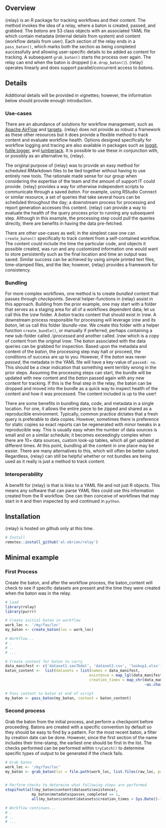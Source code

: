 
## Overview

{relay} is an R package for tracking workflows and their content. The
method invokes the idea of a relay, where a baton is created, passed,
and grabbed. The *batons* are S3 class objects with an associated YAML
file which contain metadata (internal details from system) and content
(workflow details from user). Each section of the relay ends in a
`pass_baton()`, which marks both the section as being completed
successfully and allowing user-specific details to be added as content
for tracking. A subsequent `grab_baton()` starts the process over again.
The relay can end when the baton is dropped (i.e. `drop_baton()`).
{relay} operates linearly and does support parallel/concurrent access to
*batons*.

## Details

Additional details will be provided in vignettes; however, the
information below should provide enough introduction.

### Use-cases

There are an abundance of solutions for workflow management, such as
[Apache AirFlow](https://airflow.apache.org/) and
[targets](https://github.com/ropensci/targets). {relay} does not provide
as robust a framework as these other resources but it does provide a
flexible method to track content and evaluate workflow health. Options
designed specifically for workflow logging and tracing are also
available in packages such as
[loggit](https://github.com/ryapric/loggit),
[futile.logger](https://github.com/zatonovo/futile.logger), and
[lumberjack](https://github.com/markvanderloo/lumberjack). It is
possible to use these in conjunction with, or possibly as an alternative
to, {relay}.

The original purpose of {relay} was to provide an easy method for
scheduled RMarkdown files to be tied together without having to use
entirely new tools. The rationale made sense for our group when
considering the expertise of the team and the amount of support IT could
provide. {relay} provides a way for otherwise independent scripts to
communicate through a saved *baton*. For example, using RStudio Connect
or similar resource, a set of queries that take several hours can be
scheduled throughout the day; a downstream process for processing and
report generation accesses this content. {relay} can provide a way to
evaluate the health of the query process prior to running any subsequent
step. Although in this example, the processing step could pull the
queries directly, there are benefits in having the data pre-fetched.

There are other use-cases as well; in the simplest case one can
`create_baton()` specifically to track content from a self-contained
workflow. The content could include the time the particular code, and
objects it possible created, was run and any customized information one
would want to store persistently such as the final location and time an
output was saved. Similar success can be achieved by using simple
printed text files, time-stamped files, and the like; however, {relay}
provides a framework for consistency.

### Bundling

For more complex workflows, one method is to create *bundled* content
that passes through *checkpoints*. Several helper-functions in {relay}
assist in this approach. Building from the prior example, one may start
with a folder that serves as a staging area for all of a workflows
dependent data; let us call this the *\\raw* folder. A *baton* tracks
content that should exist in *\\raw*. A downstream process responsible
for processing will leverage *\\raw* and its *baton*, let us call this
folder *\\bundle-raw*. We create this folder with a helper function
`create_bundle()`, or manually if preferred, perhaps containing a new
sub-folder called *.\\processed* and another called *.\\raw* which is a
copy of content from the original *\\raw*. The *baton* associated with
the data queries can be grabbed for inspection. Based upon the metadata
and content of the *baton*, the processing step may halt or proceed, the
conditions of success are up to you. However, if the *baton* was never
*passed*, the metadata in the YAML file will have a key-value of
`passed: no`. This should be a clear indication that something went
terribly wrong in the prior steps. Assuming the processing steps can
start, the bundle will be updated with new content and the *baton*
passed again with any new content for tracking. If this is the final
step in the relay, the baton can be dropped and moved into the bundle as
a quick way to inspect health of the content and how it was processed.
The content included is up to the user!

There are some benefits in bundling data, code, and metadata in a single
location. For one, it allows the entire piece to be zipped and shared as
a reproducible environment. Typically, common practice dictates that a
fresh query is preferable to data copies. However, sometimes there is
preference for static copies so exact reports can be regenerated with
minor tweaks in a reproducible way. This is usually easy when the number
of data sources is small and on a similar schedule; it becomes
exceedingly complex when there are 10+ data sources, custom look-up
tables, which all get updated at different times. At this point,
bundling all the content in one place may be easier. There are many
alternatives to this, which will often be better suited. Regardless,
{relay} can still be helpful whether or not bundles are being used as it
really is just a method to track content.

### Interoperability

A benefit for {relay} is that is links to a YAML file and not just R
objects. This means any software that can parse YAML files could use
this information created from the R workflow. One can then conceive of
workflows that may start in `R` and then inspected by and continued in
`python`.

## Installation

{relay} is hosted on github only at this time.

``` r
# Install
remotes::install_github('al-obrien/relay')
```

## Minimal example

### First Process

Create the baton, and after the workflow process, the baton\_content
will check to see if specific datasets are present and the time they
were created when the baton was in the relay.

``` r
# Load
library(relay)
library(purrr)

# Create initial baton in workflow
work_loc <- '/my/fav/loc'
my_baton <- create_baton(loc = work_loc)

# Workflow...
# .
# ..
# ...

# Create content for baton to carry
data_manifest <- c('dataset1.sas7bdat', 'dataset2.csv', 'lookup1.xlsx')
baton_content <-  list(datasets = list(names = data_manifest,
                                      existence = map_lgl(data_manifest, ~file.exists(paste0(work_loc, '/', .))),
                                      creation_times = map_chr(data_manifest,
                                                               ~as.character(file.info(paste0(work_loc, '/', .))$ctime))))

# Pass content to baton at end of script
my_baton <- pass_baton(my_baton, content = baton_content)
```

### Second process

Grab the baton from the initial process, and perform a checkpoint before
proceeding. Batons are created with a specific convention by default so
they should be easy to find by a pattern. For the most recent baton, a
filter by creation date can be done. However, since the first section of
the name includes their time-stamp, the earliest one should be first in
the list. The checks performed can be performed within `tryCatch()` to
determine specific types of output to be generated if the check fails.

``` r
# Grab baton
work_loc <- '/my/fav/loc'
my_baton <- grab_baton(loc = file.path(work_loc, list.files(raw_loc, pattern = '^_baton-\\.*')[1])

                            
# Perform checks to determine what following steps are performed
stopifnot(all(my_baton$content$datasets$existence),
            my_baton$metadata$passes_completed == 1, 
            all(my_baton$content$datasets$creation_times > Sys.Date()-1))

# Workflow continues...
# .
# ..
# ...  
```
